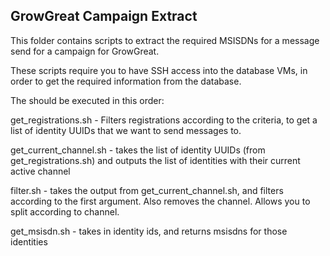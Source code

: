 GrowGreat Campaign Extract
--------------------------
This folder contains scripts to extract the required MSISDNs for a message send
for a campaign for GrowGreat.

These scripts require you to have SSH access into the database VMs, in order to
get the required information from the database.

The should be executed in this order:

get_registrations.sh - Filters registrations according to the criteria, to get
a list of identity UUIDs that we want to send messages to.

get_current_channel.sh - takes the list of identity UUIDs (from
get_registrations.sh) and outputs the list of identities with their
current active channel

filter.sh - takes the output from get_current_channel.sh, and filters according
to the first argument. Also removes the channel. Allows you to split according
to channel.

get_msisdn.sh - takes in identity ids, and returns msisdns for those identities
